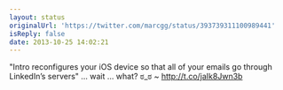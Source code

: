 ```yaml
---
layout: status
originalUrl: 'https://twitter.com/marcgg/status/393739311100989441'
isReply: false
date: 2013-10-25 14:02:21
---
```


"Intro reconfigures your iOS device so that all of your emails go through LinkedIn’s servers" … wait … what? ಠ_ಠ ~ http://t.co/jaIk8Jwn3b
